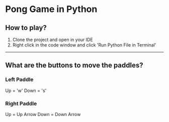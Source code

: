 # Pong Game in Python

## How to play?

1. Clone the project and open in your IDE
2. Right click in the code window and click 'Run Python File in Terminal'

---
## **What are the buttons to move the paddles?**

### Left Paddle

Up = 'w'
Down = 's'

### Right Paddle

Up = Up Arrow
Down = Down Arrow